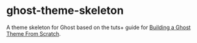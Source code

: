 # ghost-theme-skeleton

A theme skeleton for Ghost based on the tuts+ guide for [Building a Ghost Theme From Scratch](http://webdesign.tutsplus.com/series/building-a-ghost-theme-from-scratch--webdesign-16179).

